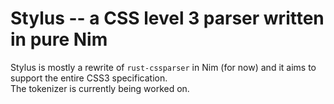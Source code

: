 # Stylus -- a CSS level 3 parser written in pure Nim
Stylus is mostly a rewrite of `rust-cssparser` in Nim (for now) and it aims to support the entire CSS3 specification. \
The tokenizer is currently being worked on.
